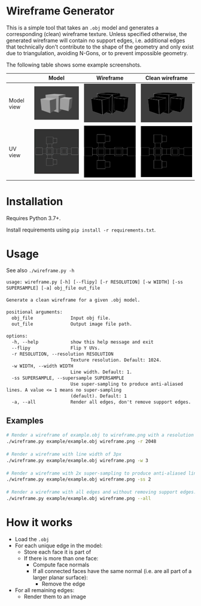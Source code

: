 # Wireframe Generator

This is a simple tool that takes an `.obj` model and generates a corresponding (clean) wireframe texture.
Unless specified otherwise, the generated wireframe will contain no support edges, i.e. additional edges that
technically don't contribute to the shape of the geometry and only exist due to triangulation,
avoiding N-Gons, or to prevent impossible geometry.

The following table shows some example screenshots.

|            | Model                  | Wireframe                            | Clean wireframe                        |
|------------|------------------------|--------------------------------------|----------------------------------------|
| Model view | ![](example/model.png) | ![](example/model_wireframe_all.png) | ![](example/model_wireframe_clean.png) |
| UV view    | ![](example/uv.png)    | ![](example/wireframe.png)           | ![](example/wireframe_clean.png)       |


# Installation

Requires Python 3.7+.

Install requirements using `pip install -r requirements.txt`.


# Usage

See also `./wireframe.py -h`

```text
usage: wireframe.py [-h] [--flipy] [-r RESOLUTION] [-w WIDTH] [-ss SUPERSAMPLE] [-a] obj_file out_file

Generate a clean wireframe for a given .obj model.

positional arguments:
  obj_file              Input obj file.
  out_file              Output image file path.

options:
  -h, --help            show this help message and exit
  --flipy               Flip Y UVs.
  -r RESOLUTION, --resolution RESOLUTION
                        Texture resolution. Default: 1024.
  -w WIDTH, --width WIDTH
                        Line width. Default: 1.
  -ss SUPERSAMPLE, --supersample SUPERSAMPLE
                        Use super-sampling to produce anti-aliased lines. A value <= 1 means no super-sampling
                        (default). Default: 1
  -a, --all             Render all edges, don't remove support edges.
```

## Examples

```sh
# Render a wireframe of example.obj to wireframe.png with a resolution of 2048x2048
./wireframe.py example/example.obj wireframe.png -r 2048

# Render a wireframe with line width of 3px
./wireframe.py example/example.obj wireframe.png -w 3

# Render a wireframe with 2x super-sampling to produce anti-aliased lines
./wireframe.py example/example.obj wireframe.png -ss 2

# Render a wireframe with all edges and without removing support edges.
./wireframe.py example/example.obj wireframe.png --all
```


# How it works

- Load the `.obj`
- For each unique edge in the model:
  - Store each face it is part of
  - If there is more than one face:
    - Compute face normals
    - If all connected faces have the same normal (i.e. are all part of a larger planar surface):
      - Remove the edge
- For all remaining edges:
  - Render them to an image

